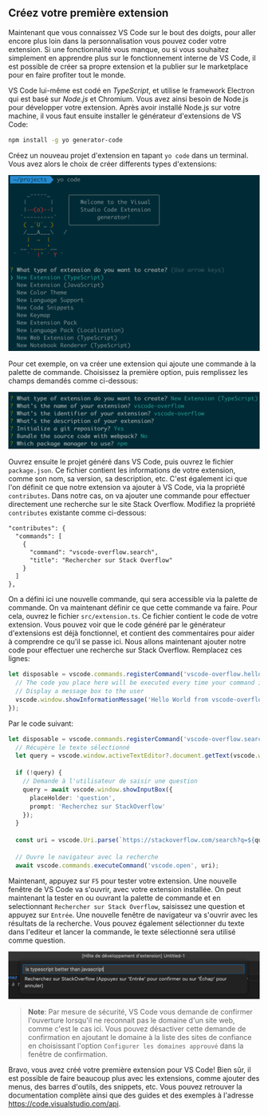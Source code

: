 ## Créez votre première extension

Maintenant que vous connaissez VS Code sur le bout des doigts, pour aller encore plus loin dans la personnalisation vous pouvez coder votre extension. Si une fonctionnalité vous manque, ou si vous souhaitez simplement en apprendre plus sur le fonctionnement interne de VS Code, il est possible de créer sa propre extension et la publier sur le marketplace pour en faire profiter tout le monde.

VS Code lui-même est codé en _TypeScript_, et utilise le framework Electron qui est basé sur _Node.js_ et Chromium. Vous avez ainsi besoin de Node.js pour développer votre extension. Après avoir installé Node.js sur votre machine, il vous faut ensuite installer le générateur d'extensions de VS Code:

```bash
npm install -g yo generator-code
```

Créez un nouveau projet d'extension en tapant `yo code` dans un terminal. Vous avez alors le choix de créer differents types d'extensions:

![Choix du type d'extension](./images/extension-types.png)

Pour cet exemple, on va créer une extension qui ajoute une commande à la palette de commande. Choisissez la première option, puis remplissez les champs demandés comme ci-dessous:

![Création d'une extension](./images/extension-create.png)

Ouvrez ensuite le projet généré dans VS Code, puis ouvrez le fichier `package.json`. Ce fichier contient les informations de votre extension, comme son nom, sa version, sa description, etc. C'est également ici que l'on définit ce que notre extension va ajouter à VS Code, via la propriété `contributes`. Dans notre cas, on va ajouter une commande pour effectuer directement une recherche sur le site Stack Overflow. Modifiez la propriété `contributes` existante comme ci-dessous:

```
"contributes": {
  "commands": [
    {
      "command": "vscode-overflow.search",
      "title": "Rechercher sur Stack Overflow"
    }
  ]
},
```

On a défini ici une nouvelle commande, qui sera accessible via la palette de commande. On va maintenant définir ce que cette commande va faire. Pour cela, ouvrez le fichier `src/extension.ts`. Ce fichier contient le code de votre extension. Vous pouvez voir que le code généré par le générateur d'extensions est déjà fonctionnel, et contient des commentaires pour aider à comprendre ce qu'il se passe ici. Nous allons maintenant ajouter notre code pour effectuer une recherche sur Stack Overflow. Remplacez ces lignes:

```typescript
let disposable = vscode.commands.registerCommand('vscode-overflow.helloWorld', () => {
  // The code you place here will be executed every time your command is executed
  // Display a message box to the user
  vscode.window.showInformationMessage('Hello World from vscode-overflow!');
});
```

Par le code suivant:

```typescript
let disposable = vscode.commands.registerCommand('vscode-overflow.search', async () => {
  // Récupère le texte sélectionné
  let query = vscode.window.activeTextEditor?.document.getText(vscode.window.activeTextEditor.selection);

  if (!query) {
    // Demande à l'utilisateur de saisir une question
    query = await vscode.window.showInputBox({
      placeHolder: 'question',
      prompt: 'Recherchez sur StackOverflow'
    });
  }

  const uri = vscode.Uri.parse(`https://stackoverflow.com/search?q=${query}`);

  // Ouvre le navigateur avec la recherche
  await vscode.commands.executeCommand('vscode.open', uri);
```

Maintenant, appuyez sur `F5` pour tester votre extension. Une nouvelle fenêtre de VS Code va s'ouvrir, avec votre extension installée. On peut maintenant la tester en ou ouvrant la palette de commande et en selectionnant `Rechercher sur Stack Overflow`, saisissez une question et appuyez sur `Entrée`. Une nouvelle fenêtre de navigateur va s'ouvrir avec les résultats de la recherche. Vous pouvez également sélectionner du texte dans l'editeur et lancer la commande, le texte sélectionné sera utilisé comme question.

![Notre extension en action](./images/extension-run.png)

> **Note**: Par mesure de sécurité, VS Code vous demande de confirmer l'ouverture lorsqu'il ne reconnait pas le domaine d'un site web, comme c'est le cas ici. Vous pouvez désactiver cette demande de confirmation en ajoutant le domaine à la liste des sites de confiance en choisissant l'option `Configurer les domaines approuvé` dans la fenêtre de confirmation.

Bravo, vous avez créé votre première extension pour VS Code! Bien sûr, il est possible de faire beaucoup plus avec les extensions, comme ajouter des menus, des barres d'outils, des snippets, etc. Vous pouvez retrouver la documentation complète ainsi que des guides et des exemples à l'adresse https://code.visualstudio.com/api.
